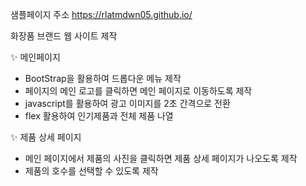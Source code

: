 샘플페이지 주소
https://rlatmdwn05.github.io/

화장품 브랜드 웹 사이트 제작

✨ 메인페이지
- BootStrap을 활용하여 드롭다운 메뉴 제작
- 페이지의 메인 로고를 클릭하면 메인 페이지로 이동하도록 제작
- javascript를 활용하여 광고 이미지를 2초 간격으로 전환
- flex 활용하여 인기제품과 전체 제품 나열

✨ 제품 상세 페이지
- 메인 페이지에서 제품의 사진을 클릭하면 제품 상세 페이지가 나오도록 제작
- 제품의 호수를 선택할 수 있도록 제작
